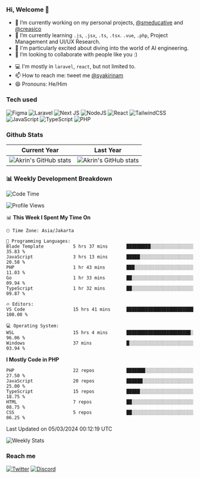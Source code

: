 ### Hi, Welcome 👋

<!--
**akrindev/akrindev** is a ✨ _special_ ✨ repository because its `README.md` (this file) appears on your GitHub profile.

Here are some ideas to get you started:
-->


- 🔭 I’m currently working on my personal projects, [@smeducative](https://github.com/smeducative) and [@creasico](https://github.com/creasico)
- 🌱 I’m currently learning `.js`, `.jsx`, `.ts`, `.tsx`. `.vue`, `.php`, Project Management and UI/UX Research.
- 🤖 I'm particularly excited about diving into the world of AI engineering.
- 👯 I’m looking to collaborate with people like you :)
<!-- - 🤔 I’m looking for help with ... -->
- 💻 I'm mostly in `laravel`, `react`, but not limited to.
- 📫 How to reach me: tweet me [@syakirinam](https://twitter.com/syakirinam)
- 😄 Pronouns: He/Him

### Tech used

![Figma](https://img.shields.io/badge/figma-%23F24E1E.svg?style=for-the-badge&logo=figma&logoColor=white)
![Laravel](https://img.shields.io/badge/laravel-%23FF2D20.svg?style=for-the-badge&logo=laravel&logoColor=white)
![Next JS](https://img.shields.io/badge/Next-black?style=for-the-badge&logo=next.js&logoColor=white)
![NodeJS](https://img.shields.io/badge/node.js-6DA55F?style=for-the-badge&logo=node.js&logoColor=white)
![React](https://img.shields.io/badge/react-%2320232a.svg?style=for-the-badge&logo=react&logoColor=%2361DAFB)
![TailwindCSS](https://img.shields.io/badge/tailwindcss-%2338B2AC.svg?style=for-the-badge&logo=tailwind-css&logoColor=white)
![JavaScript](https://img.shields.io/badge/javascript-%23323330.svg?style=for-the-badge&logo=javascript&logoColor=%23F7DF1E)
![TypeScript](https://img.shields.io/badge/typescript-%23007ACC.svg?style=for-the-badge&logo=typescript&logoColor=white)
![PHP](https://img.shields.io/badge/php-%23777BB4.svg?style=for-the-badge&logo=php&logoColor=white)



### Github Stats
| Current Year | Last Year |
|-----|-----|
|![Akrin's GitHub stats](https://github-readme-stats.vercel.app/api?username=akrindev&show_icons=true&theme=react&count_private=true)|![Akrin's GitHub stats](https://github-readme-stats.vercel.app/api?username=akrindev&show_icons=true&theme=react&count_private=true&include_all_commits=true)|

### 📊 Weekly Development Breakdown

<!--START_SECTION:waka-->
![Code Time](http://img.shields.io/badge/Code%20Time-1%2C507%20hrs%2017%20mins-blue)

![Profile Views](http://img.shields.io/badge/Profile%20Views-3-blue)

📊 **This Week I Spent My Time On** 

```text
🕑︎ Time Zone: Asia/Jakarta

💬 Programming Languages: 
Blade Template           5 hrs 37 mins       █████████░░░░░░░░░░░░░░░░   35.83 % 
JavaScript               3 hrs 13 mins       █████░░░░░░░░░░░░░░░░░░░░   20.58 % 
PHP                      1 hr 43 mins        ███░░░░░░░░░░░░░░░░░░░░░░   11.03 % 
Go                       1 hr 33 mins        ██░░░░░░░░░░░░░░░░░░░░░░░   09.94 % 
TypeScript               1 hr 32 mins        ██░░░░░░░░░░░░░░░░░░░░░░░   09.87 % 

🔥 Editors: 
VS Code                  15 hrs 41 mins      █████████████████████████   100.00 % 

💻 Operating System: 
WSL                      15 hrs 4 mins       ████████████████████████░   96.06 % 
Windows                  37 mins             █░░░░░░░░░░░░░░░░░░░░░░░░   03.94 % 
```

**I Mostly Code in PHP** 

```text
PHP                      22 repos            ███████░░░░░░░░░░░░░░░░░░   27.50 % 
JavaScript               20 repos            ██████░░░░░░░░░░░░░░░░░░░   25.00 % 
TypeScript               15 repos            █████░░░░░░░░░░░░░░░░░░░░   18.75 % 
HTML                     7 repos             ██░░░░░░░░░░░░░░░░░░░░░░░   08.75 % 
CSS                      5 repos             ██░░░░░░░░░░░░░░░░░░░░░░░   06.25 % 
```




 Last Updated on 05/03/2024 00:12:19 UTC
<!--END_SECTION:waka-->

![Weekly Stats](https://github-readme-stats.vercel.app/api/wakatime?username=akrindev&theme=github_dark&layout=compact)


### Reach me
[![Twitter](https://img.shields.io/badge/Twitter-%231DA1F2.svg?style=for-the-badge&logo=Twitter&logoColor=white)](https://twitter.com/syakirinam)
[![Discord](https://img.shields.io/badge/discord-%237289DA.svg?style=for-the-badge&logo=discord&logoColor=white)
](https://discordapp.com/users/561994027054923863)
